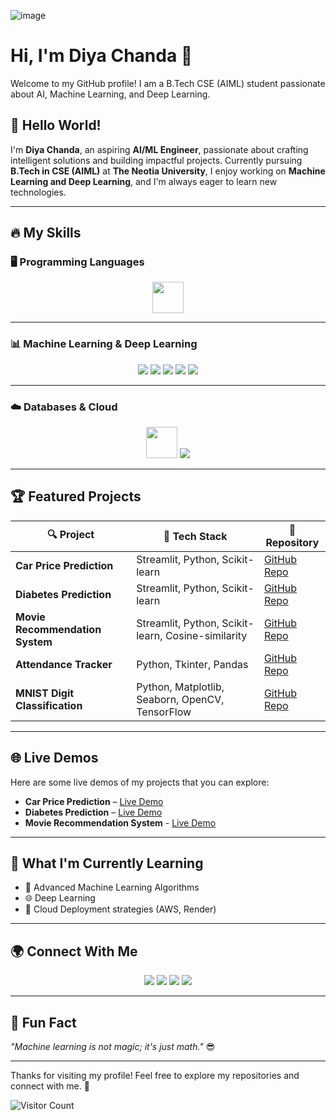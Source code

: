 ![image](https://pikaso.cdnpk.net/private/production/1308873250/render.jpeg?token=exp=1764892800~hmac=1f68f060a625a4839c1f6b413868614b864cff61cab214a5b29e6f9498255183)

# Hi, I'm Diya Chanda 👋
Welcome to my GitHub profile! I am a B.Tech CSE (AIML) student passionate about AI, Machine Learning, and Deep Learning.

## 👋 Hello World!  

I'm **Diya Chanda**, an aspiring **AI/ML Engineer**, passionate about crafting intelligent solutions and building impactful projects. Currently pursuing **B.Tech in CSE (AIML)** at **The Neotia University**, I enjoy working on **Machine Learning and Deep Learning**, and I'm always eager to learn new technologies.  

---

## 🔥 My Skills  

### 🖥️ Programming Languages  

<p align="center">
  <img src="https://skillicons.dev/icons?i=python,c,java,r" height="50"/>
</p>

---

### 📊 Machine Learning & Deep Learning  

<p align="center">
  <img src="https://img.shields.io/badge/Scikit--learn-F7931E?style=for-the-badge&logo=scikit-learn&logoColor=white" />
  <img src="https://img.shields.io/badge/Pandas-150458?style=for-the-badge&logo=pandas&logoColor=white" />
  <img src="https://img.shields.io/badge/NumPy-013243?style=for-the-badge&logo=numpy&logoColor=white" />
  <img src="https://img.shields.io/badge/Matplotlib-11557C?style=for-the-badge&logo=plotly&logoColor=white" />
  <img src="https://img.shields.io/badge/Seaborn-009688?style=for-the-badge" />
</p>

---

### ☁️ Databases & Cloud  

<p align="center">
  <img src="https://skillicons.dev/icons?i=mysql,aws" height="50"/>
  <img src="https://img.shields.io/badge/Render-46E3B7?style=for-the-badge&logo=render&logoColor=white" />
</p>

---

## 🏆 Featured Projects  

| 🔍 Project                | 🚀 Tech Stack                  | 🔗 Repository                                                                 |
|--------------------------|-------------------------------|------------------------------------------------------------------------------|
| **Car Price Prediction**  | Streamlit, Python, Scikit-learn | [GitHub Repo](https://github.com/chandadiya2004/Car-Price-Prediction.git)  |
| **Diabetes Prediction** | Streamlit, Python, Scikit-learn | [GitHub Repo](https://github.com/chandadiya2004/diabetes-prediction.git) |
| **Movie Recommendation System**      | Streamlit, Python, Scikit-learn, Cosine-similarity | [GitHub Repo](https://github.com/chandadiya2004/Movie-Recommendation-System.git) |
| **Attendance Tracker**    | Python, Tkinter, Pandas       | [GitHub Repo](https://github.com/chandadiya2004/Attendance-Tracker.git) |
| **MNIST Digit Classification** | Python, Matplotlib, Seaborn, OpenCV, TensorFlow | [GitHub Repo](https://github.com/chandadiya2004/MNIST-Digit-classification-using-Deep-Learning.git) |

---

## 🌐 Live Demos  

Here are some live demos of my projects that you can explore:

- **Car Price Prediction** – [Live Demo](https://car-price-prediction-9md2.onrender.com/)
- **Diabetes Prediction** – [Live Demo](https://diabetes-prediction-diya.onrender.com/)
- **Movie Recommendation System** - [Live Demo](https://movie-recommendation-system-wc32.onrender.com/)
  
---

## 🌱 What I'm Currently Learning  

- 🧠 Advanced Machine Learning Algorithms  
- 🌐 Deep Learning 
- 🚀 Cloud Deployment strategies (AWS, Render)  

---

## 🌍 Connect With Me  

<p align="center">
  <a href="mailto:chandasujata01@gmail.com"><img src="https://img.shields.io/badge/Email-D14836?style=for-the-badge&logo=gmail&logoColor=white" /></a>
  <a href="https://www.linkedin.com/in/diya-chanda-674a89342"><img src="https://img.shields.io/badge/LinkedIn-blue?style=for-the-badge&logo=linkedin&logoColor=white" /></a>
  <a href="https://github.com/chandadiya2004/chandadiya2004.git"><img src="https://img.shields.io/badge/GitHub-181717?style=for-the-badge&logo=github&logoColor=white" /></a>
  <a href="https://www.instagram.com/0987misti/profilecard/?igsh=MWVjOHdkN2VwMGtwNw=="><img src="https://img.shields.io/badge/instagram-181717?style=for-the-badge&logo=instagram&logoColor=pink" /></a>
</p>

---

## 🎯 Fun Fact  

_"Machine learning is not magic; it's just math."_ 😎  

---

Thanks for visiting my profile! Feel free to explore my repositories and connect with me. 🚀

![Visitor Count](https://badges.pufler.dev/visits/chandadiya2004/chandadiya2004)

